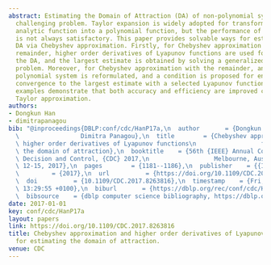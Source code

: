 ```yaml
---
abstract: Estimating the Domain of Attraction (DA) of non-polynomial systems is a
  challenging problem. Taylor expansion is widely adopted for transforming a nonlinear
  analytic function into a polynomial function, but the performance of Taylor expansion
  is not always satisfactory. This paper provides solvable ways for estimating the
  DA via Chebyshev approximation. Firstly, for Chebyshev approximation without the
  remainder, higher order derivatives of Lyapunov functions are used for estimating
  the DA, and the largest estimate is obtained by solving a generalized eigenvalue
  problem. Moreover, for Chebyshev approximation with the remainder, an uncertain
  polynomial system is reformulated, and a condition is proposed for ensuring the
  convergence to the largest estimate with a selected Lyapunov function. Numerical
  examples demonstrate that both accuracy and efficiency are improved compared to
  Taylor approximation.
authors:
- Dongkun Han
- dimitrapanagou
bib: "@inproceedings{DBLP:conf/cdc/HanP17a,\n  author       = {Dongkun Han and\n \
  \                 Dimitra Panagou},\n  title        = {Chebyshev approximation and\
  \ higher order derivatives of Lyapunov functions\n                  for estimating\
  \ the domain of attraction},\n  booktitle    = {56th {IEEE} Annual Conference on\
  \ Decision and Control, {CDC} 2017,\n                  Melbourne, Australia, December\
  \ 12-15, 2017},\n  pages        = {1181--1186},\n  publisher    = {{IEEE}},\n  year\
  \         = {2017},\n  url          = {https://doi.org/10.1109/CDC.2017.8263816},\n\
  \  doi          = {10.1109/CDC.2017.8263816},\n  timestamp    = {Fri, 04 Mar 2022\
  \ 13:29:55 +0100},\n  biburl       = {https://dblp.org/rec/conf/cdc/HanP17a.bib},\n\
  \  bibsource    = {dblp computer science bibliography, https://dblp.org}\n}"
date: 2017-01-01
key: conf/cdc/HanP17a
layout: papers
link: https://doi.org/10.1109/CDC.2017.8263816
title: Chebyshev approximation and higher order derivatives of Lyapunov functions
  for estimating the domain of attraction.
venue: CDC
---
```


